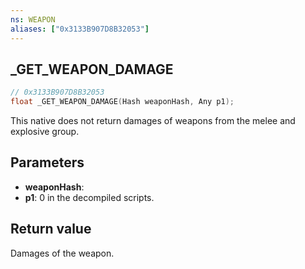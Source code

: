 ```yaml
---
ns: WEAPON
aliases: ["0x3133B907D8B32053"]
---
```

## _GET_WEAPON_DAMAGE

```c
// 0x3133B907D8B32053
float _GET_WEAPON_DAMAGE(Hash weaponHash, Any p1);
```


This native does not return damages of weapons from the melee and explosive group.

## Parameters
* **weaponHash**: 
* **p1**: 0 in the decompiled scripts.

## Return value
Damages of the weapon.